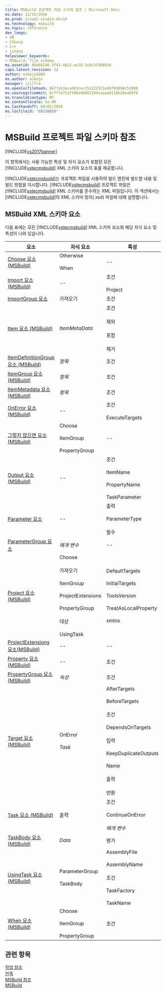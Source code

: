 ```yaml
---
title: MSBuild 프로젝트 파일 스키마 참조 | Microsoft Docs
ms.date: 11/15/2016
ms.prod: visual-studio-dev14
ms.technology: msbuild
ms.topic: reference
dev_langs:
- VB
- CSharp
- C++
- jsharp
helpviewer_keywords:
- MSBuild, file schema
ms.assetid: d9a68146-1f43-4621-ac78-2c8c3f400936
caps.latest.revision: 22
author: mikejo5000
ms.author: mikejo
manager: jillfra
ms.openlocfilehash: 847fa53acad63cec151222521ed8f85090c52080
ms.sourcegitcommit: 6cfffa72af599a9d667249caaaa411bb28ea69fd
ms.translationtype: MT
ms.contentlocale: ko-KR
ms.lasthandoff: 09/02/2020
ms.locfileid: "68158859"
---
```

# <a name="msbuild-project-file-schema-reference"></a>MSBuild 프로젝트 파일 스키마 참조
[!INCLUDE[vs2017banner](../includes/vs2017banner.md)]

이 항목에서는 사용 가능한 특성 및 자식 요소가 포함된 모든 [!INCLUDE[vstecmsbuild](../includes/vstecmsbuild-md.md)] XML 스키마 요소의 표를 제공합니다.  
  
 [!INCLUDE[vstecmsbuild](../includes/vstecmsbuild-md.md)]는 프로젝트 파일을 사용하여 빌드 엔진에 빌드할 내용 및 빌드 방법을 지시합니다. [!INCLUDE[vstecmsbuild](../includes/vstecmsbuild-md.md)] 프로젝트 파일은 [!INCLUDE[vstecmsbuild](../includes/vstecmsbuild-md.md)] XML 스키마를 준수하는 XML 파일입니다. 이 섹션에서는 [!INCLUDE[vstecmsbuild](../includes/vstecmsbuild-md.md)]의 XML 스키마 정의(.xsd) 파일에 대해 설명합니다.  
  
## <a name="msbuild-xml-schema-elements"></a>MSBuild XML 스키마 요소  
 다음 표에는 모든 [!INCLUDE[vstecmsbuild](../includes/vstecmsbuild-md.md)] XML 스키마 요소와 해당 자식 요소 및 특성이 나와 있습니다.  
  
|요소|자식 요소|특성|  
|-------------|--------------------|----------------|  
|[Choose 요소 (MSBuild)](../msbuild/choose-element-msbuild.md)|Otherwise<br /><br /> When|--|  
|[Import 요소 (MSBuild)](../msbuild/import-element-msbuild.md)|--|조건<br /><br /> Project|  
|[ImportGroup 요소](../msbuild/importgroup-element.md)|가져오기|조건|  
|[Item 요소 (MSBuild)](../msbuild/item-element-msbuild.md)|*ItemMetaData*|조건<br /><br /> 제외<br /><br /> 포함<br /><br /> 제거|  
|[ItemDefinitionGroup 요소 (MSBuild)](../msbuild/itemdefinitiongroup-element-msbuild.md)|*항목*|조건|  
|[ItemGroup 요소 (MSBuild)](../msbuild/itemgroup-element-msbuild.md)|*항목*|조건|  
|[ItemMetadata 요소 (MSBuild)](../msbuild/itemmetadata-element-msbuild.md)|*항목*|조건|  
|[OnError 요소 (MSBuild)](../msbuild/onerror-element-msbuild.md)|--|조건<br /><br /> ExecuteTargets|  
|[그렇지 않으면 요소 (MSBuild)](../msbuild/otherwise-element-msbuild.md)|Choose<br /><br /> ItemGroup<br /><br /> PropertyGroup|--|  
|[Output 요소 (MSBuild)](../msbuild/output-element-msbuild.md)|--|조건<br /><br /> ItemName<br /><br /> PropertyName<br /><br /> TaskParameter|  
|[Parameter 요소](../msbuild/parameter-element.md)|--|출력<br /><br /> ParameterType<br /><br /> 필수|  
|[ParameterGroup 요소](../msbuild/parametergroup-element.md)|*매개 변수*|--|  
|[Project 요소 (MSBuild)](../msbuild/project-element-msbuild.md)|Choose<br /><br /> 가져오기<br /><br /> ItemGroup<br /><br /> ProjectExtensions<br /><br /> PropertyGroup<br /><br /> 대상<br /><br /> UsingTask|DefaultTargets<br /><br /> InitialTargets<br /><br /> ToolsVersion<br /><br /> TreatAsLocalProperty<br /><br /> xmlns|  
|[ProjectExtensions 요소(MSBuild)](../msbuild/projectextensions-element-msbuild.md)|--|--|  
|[Property 요소 (MSBuild)](../msbuild/property-element-msbuild.md)|--|조건|  
|[PropertyGroup 요소 (MSBuild)](../msbuild/propertygroup-element-msbuild.md)|*속성*|조건|  
|[Target 요소 (MSBuild)](../msbuild/target-element-msbuild.md)|OnError<br /><br /> *Task*|AfterTargets<br /><br /> BeforeTargets<br /><br /> 조건<br /><br /> DependsOnTargets<br /><br /> 입력<br /><br /> KeepDuplicateOutputs<br /><br /> Name<br /><br /> 출력<br /><br /> 반환|  
|[Task 요소 (MSBuild)](../msbuild/task-element-msbuild.md)|출력|조건<br /><br /> ContinueOnError<br /><br /> *매개 변수*|  
|[TaskBody 요소 (MSBuild)](../msbuild/taskbody-element-msbuild.md)|*Data*|평가|  
|[UsingTask 요소 (MSBuild)](../msbuild/usingtask-element-msbuild.md)|ParameterGroup<br /><br /> TaskBody|AssemblyFile<br /><br /> AssemblyName<br /><br /> 조건<br /><br /> TaskFactory<br /><br /> TaskName|  
|[When 요소 (MSBuild)](../msbuild/when-element-msbuild.md)|Choose<br /><br /> ItemGroup<br /><br /> PropertyGroup|조건|  
  
## <a name="see-also"></a>관련 항목  
 [작업 참조](../msbuild/msbuild-task-reference.md)   
 [만족](../msbuild/msbuild-conditions.md)   
 [MSBuild 참조](../msbuild/msbuild-reference.md)  
 [MSBuild](msbuild.md)

